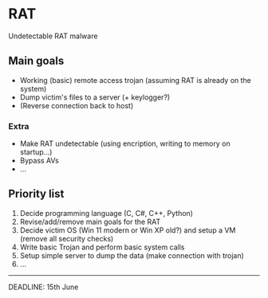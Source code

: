 # RAT
Undetectable RAT malware

## Main goals

- Working (basic) remote access trojan (assuming RAT is already on the system)
- Dump victim's files to a server (+ keylogger?)
- (Reverse connection back to host)

### Extra

- Make RAT undetectable (using encription, writing to memory on startup...) 
- Bypass AVs
- ...

## Priority list

1. Decide programming language (C, C#, C++, Python)
2. Revise/add/remove main goals for the RAT
3. Decide victim OS (Win 11 modern or Win XP old?) and setup a VM (remove all security checks)
4. Write basic Trojan and perform basic system calls
5. Setup simple server to dump the data (make connection with trojan)
6. ...

<hr>

DEADLINE: 15th June
